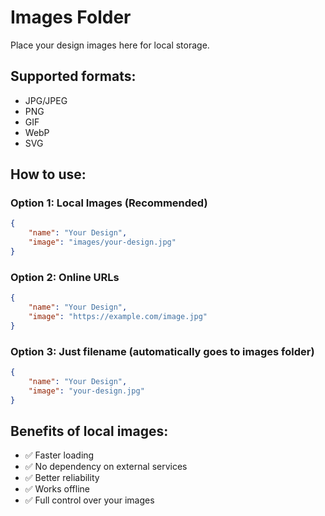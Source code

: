 # Images Folder

Place your design images here for local storage.

## Supported formats:
- JPG/JPEG
- PNG
- GIF
- WebP
- SVG

## How to use:

### Option 1: Local Images (Recommended)
```json
{
    "name": "Your Design",
    "image": "images/your-design.jpg"
}
```

### Option 2: Online URLs
```json
{
    "name": "Your Design", 
    "image": "https://example.com/image.jpg"
}
```

### Option 3: Just filename (automatically goes to images folder)
```json
{
    "name": "Your Design",
    "image": "your-design.jpg"
}
```

## Benefits of local images:
- ✅ Faster loading
- ✅ No dependency on external services
- ✅ Better reliability
- ✅ Works offline
- ✅ Full control over your images

